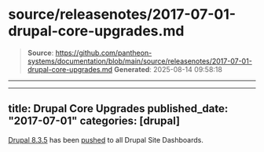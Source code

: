 # source/releasenotes/2017-07-01-drupal-core-upgrades.md

> **Source**: https://github.com/pantheon-systems/documentation/blob/main/source/releasenotes/2017-07-01-drupal-core-upgrades.md
> **Generated**: 2025-08-14 09:58:18

---

---
title: Drupal Core Upgrades
published_date: "2017-07-01"
categories: [drupal]
---
[Drupal 8.3.5](https://www.drupal.org/project/drupal/releases/8.3.5) has been [pushed](https://github.com/pantheon-systems/drops-8/pull/190/commits/5736e0c6dde418547ed95f61ac6b479d7ae17146) to all Drupal Site Dashboards.
